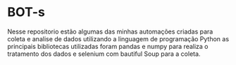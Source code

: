 # BOT-s

Nesse repositorio estão algumas das minhas automações criadas para coleta e analise de dados utilizando a linguagem de programação Python
as principais bibliotecas utilizadas foram pandas e numpy para realiza o tratamento dos dados e selenium com bautiful Soup para a coleta.


